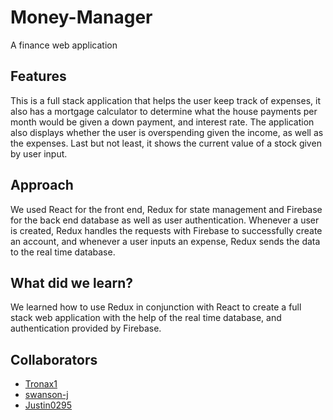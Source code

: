 # Money-Manager
A finance web application
## Features
This is a full stack application that helps the user keep track of expenses, it also has a 
mortgage calculator to determine what the house payments per month would be given a down payment, and
interest rate. The application also displays whether the user is overspending given the income, as well
as the expenses. Last but not least, it shows the current value of a stock given by user input.
## Approach
We used React for the front end, Redux for state management and Firebase for the back end database as well as
user authentication. Whenever a user is created, Redux handles the requests with Firebase to successfully create an account, and whenever a user inputs an expense, Redux sends the data to the real time database.
## What did we learn?
We learned how to use Redux in conjunction with React to create a full stack web application with the help of
the real time database, and authentication provided by Firebase.
## Collaborators
- [Tronax1](https://github.com/Tronax1)
- [swanson-j](https://github.com/swanson-j)
- [Justin0295](https://github.com/Justin0295)